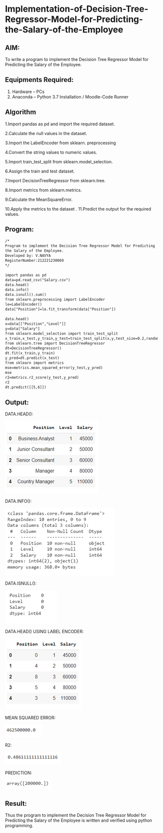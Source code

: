 # Implementation-of-Decision-Tree-Regressor-Model-for-Predicting-the-Salary-of-the-Employee

## AIM:
To write a program to implement the Decision Tree Regressor Model for Predicting the Salary of the Employee.

## Equipments Required:
1. Hardware – PCs
2. Anaconda – Python 3.7 Installation / Moodle-Code Runner

## Algorithm
1.Import pandas as pd and import the required dataset.

2.Calculate the null values in the dataset.

3.Import the LabelEncoder from sklearn.
preprocessing

4.Convert the string values to numeric values.

5.Import train_test_split from sklearn.model_selection.

6.Assign the train and test dataset.

7.Import DecisionTreeRegressor from sklearn.tree.

8.Import metrics from sklearn.metrics.

9.Calculate the MeanSquareError.

10.Apply the metrics to the dataset
.
11.Predict the output for the required values.

## Program:
```
/*
Program to implement the Decision Tree Regressor Model for Predicting the Salary of the Employee.
Developed by: V.NAVYA
RegisterNumber:212221230069  
*/

import pandas as pd
data=pd.read_csv("Salary.csv")
data.head()
data.info()
data.isnull().sum()
from sklearn.preprocessing import LabelEncoder
le=LabelEncoder()
data["Position"]=le.fit_transform(data["Position"])

data.head()
x=data[["Position","Level"]]
y=data["Salary"]
from sklearn.model_selection import train_test_split
x_train,x_test,y_train,y_test=train_test_split(x,y,test_size=0.2,random_state=2)
from sklearn.tree import DecisionTreeRegressor
dt=DecisionTreeRegressor()
dt.fit(x_train,y_train)
y_pred=dt.predict(x_test)
from sklearn import metrics
mse=metrics.mean_squared_error(y_test,y_pred)
mse
r2=metrics.r2_score(y_test,y_pred)
r2
dt.predict([[5,6]])

```

## Output:
DATA.HEAD():

![GITHUB LOGO](D1.png)

DATA.INFO():

![GITHUB LOGO](D2.png)

DATA.ISNULL():

![GITHUB LOGO](D7.png)

DATA.HEAD() USING LABEL ENCODER:

![GITHUB LOGO](D3.png)

MEAN SQUARED ERROR:

![GITHUB LOGO](D4.png)

R2:

![GITHUB LOGO](D5.png)

PREDICTION:

![GITHUB LOGO0](D6.png)



## Result:
Thus the program to implement the Decision Tree Regressor Model for Predicting the Salary of the Employee is written and verified using python programming.
